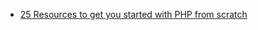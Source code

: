 * [25 Resources to get you started with PHP from scratch](http://code.tutsplus.com/articles/25-resources-to-get-you-started-with-php-from-scratch--net-2223)

